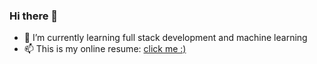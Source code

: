 ### Hi there 👋


- 🌱 I’m currently learning full stack development and machine learning
- 📫 This is my online resume: [click me :)](https://elena-dodici.github.io)


